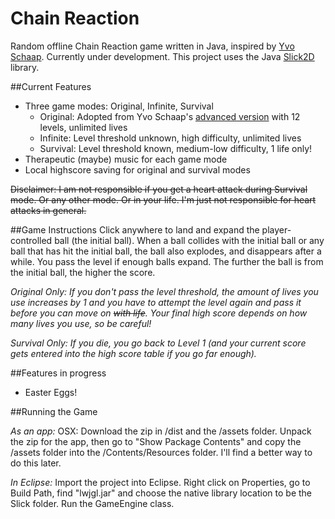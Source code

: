 # Chain Reaction
Random offline Chain Reaction game written in Java, inspired by [Yvo Schaap](http://yvoschaap.com/chainrxn/).  Currently under development. This project uses the Java [Slick2D](http://slick.ninjacave.com) library.

##Current Features
- Three game modes: Original, Infinite, Survival
  - Original: Adopted from Yvo Schaap's [advanced version](http://yvoschaap.com/chainrxnadvanced/) with 12 levels, unlimited lives
  - Infinite: Level threshold unknown, high difficulty, unlimited lives
  - Survival: Level threshold known, medium-low difficulty, 1 life only!
- Therapeutic (maybe) music for each game mode
- Local highscore saving for original and survival modes

~~Disclaimer: I am not responsible if you get a heart attack during Survival mode. Or any other mode. Or in your life. I'm just not responsible for heart attacks in general.~~


##Game Instructions
Click anywhere to land and expand the player-controlled ball (the initial ball). When a ball collides with the initial ball or any ball that has hit the initial ball, the ball also explodes, and disappears after a while. You pass the level if enough balls expand. The further the ball is from the initial ball, the higher the score. 

*Original Only:* 
*If you don't pass the level threshold, the amount of lives you use increases by 1 and you have to attempt the level again and pass it before you can move on ~~with life~~. Your final high score depends on how many lives you use, so be careful!*

*Survival Only:*
*If you die, you go back to Level 1 (and your current score gets entered into the high score table if you go far enough).*


##Features in progress
- Easter Eggs! 


##Running the Game

*As an app:*
OSX: Download the zip in /dist and the /assets folder. Unpack the zip for the app, then go to "Show Package Contents" and copy the /assets folder into the /Contents/Resources folder. I'll find a better way to do this later.

*In Eclipse:*
Import the project into Eclipse. Right click on Properties, go to Build Path, find "lwjgl.jar" and choose the native library location to be the Slick folder. Run the GameEngine class. 
